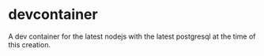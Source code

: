 # devcontainer

A dev container for the latest nodejs with the latest postgresql at the time of this creation.